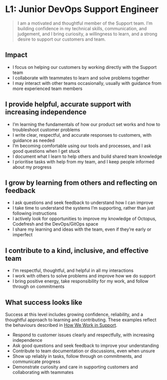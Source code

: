 # L1: Junior DevOps Support Engineer

> I am a motivated and thoughtful member of the Support team. I’m building confidence in my technical skills, communication, and judgement, and I bring curiosity, a willingness to learn, and a strong desire to support our customers and team.




## Impact

- I focus on helping our customers by working directly with the Support team  
- I collaborate with teammates to learn and solve problems together  
- I may interact with other teams occasionally, usually with guidance from more experienced team members  

## I provide helpful, accurate support with increasing independence

- I’m learning the fundamentals of how our product set works and how to troubleshoot customer problems  
- I write clear, respectful, and accurate responses to customers, with guidance as needed  
- I’m becoming comfortable using our tools and processes, and I ask good questions when I get stuck  
- I document what I learn to help others and build shared team knowledge  
- I prioritise tasks with help from my team, and I keep people informed about my progress  


## I grow by learning from others and reflecting on feedback

- I ask questions and seek feedback to understand how I can improve  
- I take time to understand the systems I’m supporting, rather than just following instructions  
- I actively look for opportunities to improve my knowledge of Octopus, Codefresh and the DevOps/GitOps space  
- I share my learning and ideas with the team, even if they’re early or imperfect  

## I contribute to a kind, inclusive, and effective team

- I’m respectful, thoughtful, and helpful in all my interactions  
- I work with others to solve problems and improve how we do support  
- I bring positive energy, take responsibility for my work, and follow through on commitments

## What success looks like

Success at this level includes growing confidence, reliability, and a thoughtful approach to learning and contributing. These examples reflect the behaviours described in [How We Work in Support](./README.md#how-we-work-in-support).

- Respond to customer issues clearly and respectfully, with increasing independence  
- Ask good questions and seek feedback to improve your understanding  
- Contribute to team documentation or discussions, even when unsure  
- Show up reliably in tasks, follow through on commitments, and communicate progress  
- Demonstrate curiosity and care in supporting customers and collaborating with teammates